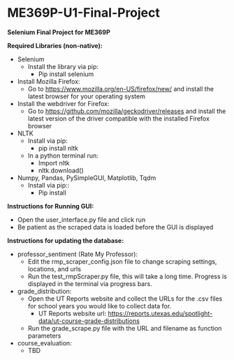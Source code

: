 # ME369P-U1-Final-Project
**Selenium Final Project for ME369P**

**Required Libraries (non-native):**
- Selenium
  - Install the library via pip:
    - Pip install selenium
- Install Mozilla Firefox:
  - Go to https://www.mozilla.org/en-US/firefox/new/ and install the latest browser for your operating system
- Install the webdriver for Firefox: 
  - Go to https://github.com/mozilla/geckodriver/releases and install the latest version of the driver compatible with the     installed Firefox browser
- NLTK
  - Install via pip:
    - pip install nltk
  - In a python terminal run: 
    - Import nltk
    - nltk.download()
- Numpy, Pandas, PySimpleGUI, Matplotlib, Tqdm
  - Install via pip::
    - Pip install <library name>

**Instructions for Running GUI:**
- Open the user_interface.py file and click run
- Be patient as the scraped data is loaded before the GUI is displayed

**Instructions for updating the database:**
- professor_sentiment (Rate My Professor):
  - Edit the rmp_scraper_config.json file to change scraping settings, locations, and urls
  - Run the test_rmpScraper.py file, this will take a long time. Progress is displayed in the terminal via progress bars.
- grade_distribution:
  - Open the UT Reports website and collect the URLs for the .csv files for school years you would like to collect data for.
    - UT Reports website url: https://reports.utexas.edu/spotlight-data/ut-course-grade-distributions
  - Run the grade_scrape.py file with the URL and filename as function parameters
- course_evaluation:
  - TBD

